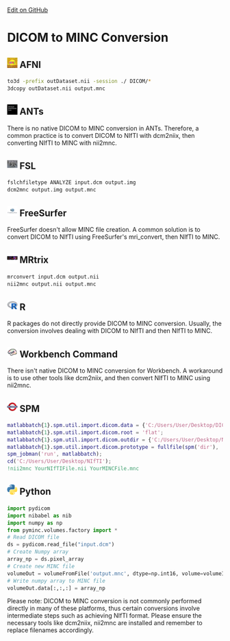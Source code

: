 [Edit on GitHub](https://github.com/childmindresearch/NeuRosetta/edit/main/src/data_format_conversion/dicom_to_minc_conversion.md)
# DICOM to MINC Conversion

## <img src="../icons/afni.png" height="24px" /> AFNI

```bash
to3d -prefix outDataset.nii -session ./ DICOM/*
3dcopy outDataset.nii output.mnc
```

## <img src="../icons/ants.png" height="24px" /> ANTs

There is no native DICOM to MINC conversion in ANTs. Therefore, a common practice is to convert DICOM to NIfTI with dcm2niix, then converting NIfTI to MINC with nii2mnc.

## <img src="../icons/fsl.png" height="24px" /> FSL

```bash
fslchfiletype ANALYZE input.dcm output.img
dcm2mnc output.img output.mnc
```

## <img src="../icons/freesurfer.png" height="24px" /> FreeSurfer

FreeSurfer doesn't allow MINC file creation. A common solution is to convert DICOM to NIfTI using FreeSurfer's mri_convert, then NIfTI to MINC.

## <img src="../icons/mrtrix.png" height="24px" /> MRtrix

```bash
mrconvert input.dcm output.nii
nii2mnc output.nii output.mnc
```

## <img src="../icons/r.png" height="24px" /> R

R packages do not directly provide DICOM to MINC conversion. Usually, the conversion involves dealing with DICOM to NIfTI and then NIfTI to MINC.

## <img src="../icons/workbench_command.png" height="24px" /> Workbench Command

There isn't native DICOM to MINC conversion for Workbench. A workaround is to use other tools like dcm2niix, and then convert NIfTI to MINC using nii2mnc.

## <img src="../icons/spm.png" height="24px" /> SPM

```matlab
matlabbatch{1}.spm.util.import.dicom.data = {'C:/Users/User/Desktop/DICOM'};
matlabbatch{1}.spm.util.import.dicom.root = 'flat';
matlabbatch{1}.spm.util.import.dicom.outdir = {'C:/Users/User/Desktop/NIfTI'};
matlabbatch{1}.spm.util.import.dicom.prototype = fullfile(spm('dir'), 'toolbox/DICOM/Analyze.nii');
spm_jobman('run', matlabbatch);
cd('C:/Users/User/Desktop/NIfTI');
!nii2mnc YourNIfTIFile.nii YourMINCFile.mnc
```

## <img src="../icons/python.png" height="24px" /> Python

```python
import pydicom
import nibabel as nib
import numpy as np
from pyminc.volumes.factory import *
# Read DICOM file
ds = pydicom.read_file("input.dcm")
# Create Numpy array
array_np = ds.pixel_array
# Create new MINC file
volumeOut = volumeFromFile('output.mnc', dtype=np.int16, volume=volumeIn)
# Write numpy array to MINC file
volumeOut.data[:,:,:] = array_np
``` 

Please note: DICOM to MINC conversion is not commonly performed directly in many of these platforms, thus certain conversions involve intermediate steps such as achieving NIfTI format. Please ensure the necessary tools like dcm2niix, nii2mnc are installed and remember to replace filenames accordingly.